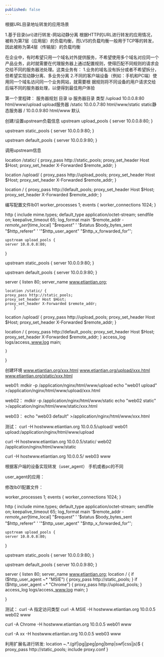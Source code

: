 ```yaml
---
published: false
---
```

根据URL目录地址转发的应用场景

1.基于目录(uri)进行转发-网站动静分离
根据HTTP的URL进行转发的应用情况，被称为第7层（应用层）的负载均衡，而LVS的负载均衡一般用于TCP等的转发，因此被称为第4层（传输层）的负载均衡

在企业中，有时希望只用一个域名对外提供服务，不希望使用多个域名对应同一个产品业务，此时就需要在代理服务器上通过配置规则，使得匹配不同规则的请求会交给不同的服务器池处理。这类业务有：
1.业务的域名没有拆分或者不希望拆分，但希望实现动静分离、多业务分离
2.不同的客户端设备（例如：手机和PC端）使用同一个域名访问同一个业务网站，就需要根 据规则将不同设备的用户请求交给后端不同的服务器处理，以便得到最佳用户体验

第一个里程碑： 服务器规划
目录             ip            服务器目录             类型
/upload        10.0.0.8:80      html/www/upload     upload服务器
/static        10.0.0.7:80      html/www/static     static静态服务器
/              10.0.0.9:80      html/www            默认

创建/设置upstream负载信息
upstream upload_pools {
	server 10.0.0.8:80;
}

upstream static_pools {
	server 10.0.0.9:80;
}

upstream default_pools {
	server 10.0.0.9:80;
}

调用upstream信息

location /static/ {
	proxy_pass http://static_pools;
	proxy_set_header Host $Host;
	proxy_set_header X-Forwarded $remote_addr;
}

location /upload/ {
	proxy_pass http://upload_pools;
	proxy_set_header Host $Host;
	proxy_set_header X-Forwarded $remote_addr;
}

location / {
	proxy_pass http://default_pools;
	proxy_set_header Host $Host;
	proxy_set_header X-Forwarded $remote_addr;
}


编写配置文件lb01
worker_processes 1;
events {
	worker_connections 1024;
}

http {
	include mime.types;
	default_type application/octet-stream;
	sendfile on;
	keepalive_timeout 65;
	log_format  main  '$remote_addr - $remote_user [$time_local] "$request" '
                      '$status $body_bytes_sent "$http_referer" '
                      '"$http_user_agent" "$http_x_forwarded_for"';
					  
	upstream upload_pools {
	server 10.0.0.8:80;
}

upstream static_pools {
	server 10.0.0.9:80;
}

upstream default_pools {
	server 10.0.0.9:80;
}

server {
	listen 80;
	server_name www.etiantian.org;
	
	location /static/ {
	proxy_pass http://static_pools;
	proxy_set_header Host $Host;
	proxy_set_header X-Forwarded $remote_addr;
		}

location /upload/ {
	proxy_pass http://upload_pools;
	proxy_set_header Host $Host;
	proxy_set_header X-Forwarded $remote_addr;
		}

location / {
	proxy_pass http://default_pools;
	proxy_set_header Host $Host;
	proxy_set_header X-Forwarded $remote_addr;
		}
	access_log logs/access_www.log main;
	
	}
					  
}


创建环境
www.etiantian.org/xxx.html 
www.etiantian.org/upload/xxx.html
www.etiantian.org/static/xxx.html

web01:
mdkir -p /application/nginx/html/www/upload
echo "web01 upload" >/application/nginx/html/www/upload/xxx.html 

web02：
mdkir -p /application/nginx/html/www/static
echo "web02 static" >/application/nginx/html/www/static/xxx.html

web03：
echo "web03 default" >/application/nginx/html/www/xxx.html

测试：
curl -H hostwww.etiantian.org 10.0.0.5/upload/
web01 upload:/application/nginx/html/www/upload

curl -H hostwww.etiantian.org 10.0.0.5/static/
web02 /application/nginx/html/www/static

curl -H hostwww.etiantian.org 10.0.0.5/
web03 www



根据客户端的设备实现转发（user_agent）  手机或者pc的不同

user_agent的应用：

修改lb01配置文件：

worker_processes 1;
events {
	worker_connections 1024;
}

http {
	include mime.types;
	default_type application/octet-stream;
	sendfile on;
	keepalive_timeout 65;
	log_format  main  '$remote_addr - $remote_user [$time_local] "$request" '
                      '$status $body_bytes_sent "$http_referer" '
                      '"$http_user_agent" "$http_x_forwarded_for"';
					  
	upstream upload_pools {
	server 10.0.0.8:80;
}

upstream static_pools {
	server 10.0.0.9:80;
}

upstream default_pools {
	server 10.0.0.9:80;
}

server {
	listen 80;
	server_name www.etiantian.org;
	location / {
		if ($http_user_agent ~* "MSIE")
		{
			proxy_pass http://static_pools;
		}
		if ($http_user_agent ~* "Chrome")
		{
			proxy_pass http://upload_pools;
		}
		access_log logs/access_www.log main;
	}
	
}

测试：
curl -A 指定访问类型
curl -A MSIE -H hostwww.etiantian.org 10.0.0.5
web02 www 

curl -A Chrome -H hostwww.etiantian.org 10.0.0.5
web01 www 

curl -A xx -H hostwww.etiantian.org 10.0.0.5
web03 www 


利用扩展名进行转发:
location ~.*.(gif|ipg|jpeg|png|bmp|swf|css|js)$ {
	proxy_pass http://static_pools;
	include proxy.conf
	}